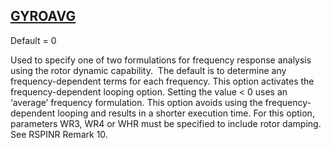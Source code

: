 ## [GYROAVG](https://help.hexagonmi.com/bundle/MSC_Nastran_2022.4/page/Nastran_Combined_Book/qrg/parameters/TOC.GYROAVG.xhtml)

Default = 0

Used to specify one of two formulations for frequency response analysis using the rotor dynamic capability.  The default is to determine any frequency-dependent terms for each frequency. This option activates the frequency-dependent looping option. Setting the value < 0 uses an ‘average’ frequency formulation. This option avoids using the frequency-dependent looping and results in a shorter execution time. For this option, parameters WR3, WR4 or WHR must be specified to include rotor damping. See RSPINR Remark  10.

